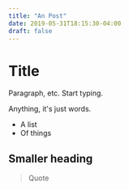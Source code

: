 ```yaml
---
title: "An Post"
date: 2019-05-31T18:15:30-04:00
draft: false
---
```


# Title

Paragraph, etc. Start typing.

Anything, it's just words.

- A list
- Of things

## Smaller heading

> Quote
